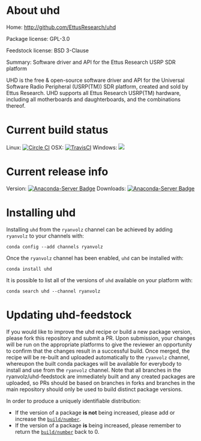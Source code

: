 About uhd
=========

Home: http://github.com/EttusResearch/uhd

Package license: GPL-3.0

Feedstock license: BSD 3-Clause

Summary: Software driver and API for the Ettus Research USRP SDR platform

UHD is the free & open-source software driver and API for the Universal
Software Radio Peripheral (USRP(TM)) SDR platform, created and sold by
Ettus Research. UHD supports all Ettus Research USRP(TM) hardware,
including all motherboards and daughterboards, and the combinations thereof.


Current build status
====================

Linux: [![Circle CI](https://circleci.com/gh/ryanvolz/uhd-feedstock.svg?style=shield)](https://circleci.com/gh/ryanvolz/uhd-feedstock)
OSX: [![TravisCI](https://travis-ci.org/ryanvolz/uhd-feedstock.svg?branch=master)](https://travis-ci.org/ryanvolz/uhd-feedstock)
Windows: ![](https://cdn.rawgit.com/conda-forge/conda-smithy/90845bba35bec53edac7a16638aa4d77217a3713/conda_smithy/static/disabled.svg)

Current release info
====================
Version: [![Anaconda-Server Badge](https://anaconda.org/ryanvolz/uhd/badges/version.svg)](https://anaconda.org/ryanvolz/uhd)
Downloads: [![Anaconda-Server Badge](https://anaconda.org/ryanvolz/uhd/badges/downloads.svg)](https://anaconda.org/ryanvolz/uhd)

Installing uhd
==============

Installing `uhd` from the `ryanvolz` channel can be achieved by adding `ryanvolz` to your channels with:

```
conda config --add channels ryanvolz
```

Once the `ryanvolz` channel has been enabled, `uhd` can be installed with:

```
conda install uhd
```

It is possible to list all of the versions of `uhd` available on your platform with:

```
conda search uhd --channel ryanvolz
```




Updating uhd-feedstock
======================

If you would like to improve the uhd recipe or build a new
package version, please fork this repository and submit a PR. Upon submission,
your changes will be run on the appropriate platforms to give the reviewer an
opportunity to confirm that the changes result in a successful build. Once
merged, the recipe will be re-built and uploaded automatically to the
`ryanvolz` channel, whereupon the built conda packages will be available for
everybody to install and use from the `ryanvolz` channel.
Note that all branches in the ryanvolz/uhd-feedstock are
immediately built and any created packages are uploaded, so PRs should be based
on branches in forks and branches in the main repository should only be used to
build distinct package versions.

In order to produce a uniquely identifiable distribution:
 * If the version of a package **is not** being increased, please add or increase
   the [``build/number``](http://conda.pydata.org/docs/building/meta-yaml.html#build-number-and-string).
 * If the version of a package **is** being increased, please remember to return
   the [``build/number``](http://conda.pydata.org/docs/building/meta-yaml.html#build-number-and-string)
   back to 0.